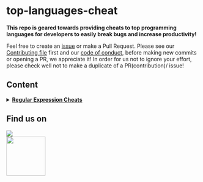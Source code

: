 # top-languages-cheat

__This repo is geared towards providing cheats to top programming languages for developers to easily break bugs and increase productivity!__

Feel free to create an [issue](https://github.com/chryz-hub/py-tutorials/issues) or make a Pull Request. Please see our [Contributing file](https://github.com/chryz-hub/py-tutorials/blob/master/CONTRIBUTING.md) 
first and our [code of conduct](https://github.com/chryz-hub/py-tutorials/blob/master/CODE_OF_CONDUCT.md), before making new commits or opening a PR, we appreciate it!
In order for us not to ignore your effort, please check well not to make a duplicate of a PR(contribution)/ issue!

## Content

<details>
<summary>
<strong> <a href="https://github.com/chryz-hub/top-languages-cheat/tree/master/the-cheat-sheet/regular-expression-cheat">Regular Expression Cheats</a></strong>
</summary>
    <ul>
       <li> <a href ="https://github.com/chryz-hub/top-languages-cheat/blob/master/the-cheat-sheet/regular-expression-cheat/intro-to-regex.md">Introduction to Regex</a></li>
       <li> <a href ="https://github.com/chryz-hub/top-languages-cheat/blob/master/the-cheat-sheet/regular-expression-cheat/regex-cheats.md">Regex Cheats</a></li>
   </ul>
</details>

## Find us on
<a href="https://discord.gg/c6RhGwcP5b"><img src="https://img.shields.io/badge/Discord-7289DA?style=for-the-badge&logo=discord&logoColor=white"><br>
<a href="https://github.com/chryz-hub"><img src="https://img.shields.io/badge/GitHub-100000?style=for-the-badge&logo=github&logoColor=white" width="102px"></a><br>
